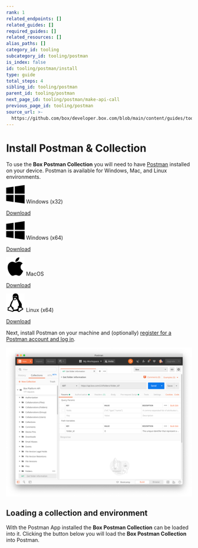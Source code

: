 ```yaml
---
rank: 1
related_endpoints: []
related_guides: []
required_guides: []
related_resources: []
alias_paths: []
category_id: tooling
subcategory_id: tooling/postman
is_index: false
id: tooling/postman/install
type: guide
total_steps: 4
sibling_id: tooling/postman
parent_id: tooling/postman
next_page_id: tooling/postman/make-api-call
previous_page_id: tooling/postman
source_url: >-
  https://github.com/box/developer.box.com/blob/main/content/guides/tooling/postman/install.md
---
```

# Install Postman & Collection

To use the **Box Postman Collection** you will need to have
[Postman][postman] installed on your device.
Postman is available for Windows, Mac, and Linux environments.

<Grid columns='4'>

<Download>

![Windows Logo](./quick-start/windows.png) Windows (x32)

[Download][v8]

</Download>

<Download>

![Windows Logo](./quick-start/windows.png) Windows (x64)

[Download][v8]

</Download>

<Download>

![MacOS Logo](./quick-start/macos.png) MacOS

[Download][v8]

</Download>

<Download>

![Linux Logo](./quick-start/linux.png) Linux (x64)

[Download][v8]

</Download>

</Grid>

Next, install Postman on your machine and (optionally)
[register for a Postman account and log in][register].

<ImageFrame border center>

![The Postman application](./quick-start/postman-example.png)

</ImageFrame>

## Loading a collection and environment

With the Postman App installed the **Box Postman Collection** can be loaded into
it. Clicking the button below you will load the **Box Postman
Collection** into Postman.

<Postman anonymous >

</Postman>

[register]: https://identity.getpostman.com/signup
[postman]: https://getpostman.com
[v8]: https://learning.postman.com/docs/administration/upgrading/#downloading-postman-v8